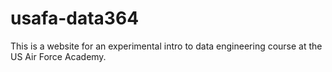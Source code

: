 # usafa-data364
This is a website for an experimental intro to data engineering course at the US Air Force Academy.
